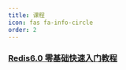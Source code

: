 ```yaml
---
title: 课程
icon: fas fa-info-circle
order: 2
---
```




### [Redis6.0 零基础快速入门教程](https://yuanjava.cn/posts/course-redis6)
